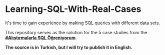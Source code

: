 # Learning-SQL-With-Real-Cases
It's time to gain experience by making SQL queries with different data sets.

This repository serves as the solution for the 5 case studies from the **[#Alıştırmalarla SQL Öğreniyorum](https://www.udemy.com/course/alistirmalarla-sql-ogreniyorum/)**. 

**The source is in Turkish, but I will try to publish it in English.**
